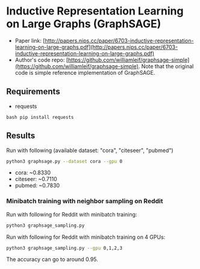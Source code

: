 Inductive Representation Learning on Large Graphs (GraphSAGE)
============

- Paper link: [http://papers.nips.cc/paper/6703-inductive-representation-learning-on-large-graphs.pdf](http://papers.nips.cc/paper/6703-inductive-representation-learning-on-large-graphs.pdf)
- Author's code repo: [https://github.com/williamleif/graphsage-simple](https://github.com/williamleif/graphsage-simple). Note that the original code is 
simple reference implementation of GraphSAGE.

Requirements
------------
- requests

``bash
pip install requests
``


Results
-------

Run with following (available dataset: "cora", "citeseer", "pubmed")
```bash
python3 graphsage.py --dataset cora --gpu 0
```

* cora: ~0.8330 
* citeseer: ~0.7110
* pubmed: ~0.7830

### Minibatch training with neighbor sampling on Reddit

Run with following for Reddit with minibatch training:
```bash
python3 graphsage_sampling.py
```

Run with following for Reddit with minibatch training on 4 GPUs:
```bash
python3 graphsage_sampling.py --gpu 0,1,2,3
```

The accuracy can go to around 0.95.
